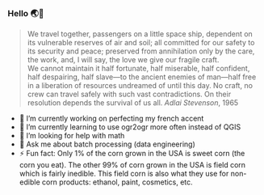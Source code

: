 ### Hello 🌏💨

> We travel together, passengers on a little space ship, dependent on its vulnerable reserves of air and soil; all committed for our safety to its security and peace; preserved from annihilation only by the care, the work, and, I will say, the love we give our fragile craft. \
We cannot maintain it half fortunate, half miserable, half confident, half despairing, half slave—to the ancient enemies of man—half free in a liberation of resources undreamed of until this day. No craft, no crew can travel safely with such vast contradictions. On their resolution depends the survival of us all.
>_Adlai Stevenson_, 1965


- 🦔 I’m currently working on perfecting my french accent
- 🌱 I’m currently learning to use ogr2ogr more often instead of QGIS
- 🤔 I’m looking for help with math
- 💬 Ask me about batch processing (data engineering)
- ⚡ Fun fact: Only 1% of the corn grown in the USA is sweet corn (the corn you eat). The other 99% of corn grown in the USA is field corn which is fairly inedible. This field corn is also what they use for non-edible corn products: ethanol, paint, cosmetics, etc.
